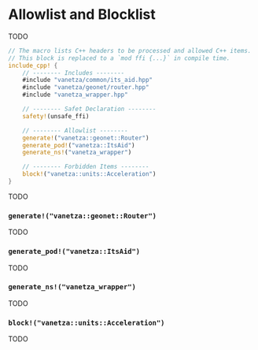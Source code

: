 # Allowlist and Blocklist

TODO

```rust
// The macro lists C++ headers to be processed and allowed C++ items.
// This block is replaced to a `mod ffi {...}` in compile time.
include_cpp! {
    // -------- Includes --------
    #include "vanetza/common/its_aid.hpp"
    #include "vanetza/geonet/router.hpp"
    #include "vanetza_wrapper.hpp"

    // -------- Safet Declaration --------
    safety!(unsafe_ffi)

    // -------- Allowlist --------
    generate!("vanetza::geonet::Router")
    generate_pod!("vanetza::ItsAid")
    generate_ns!("vanetza_wrapper")

    // -------- Forbidden Items --------
    block!("vanetza::units::Acceleration")
}
```

TODO

### `generate!("vanetza::geonet::Router")`

TODO

### `generate_pod!("vanetza::ItsAid")`

TODO

### `generate_ns!("vanetza_wrapper")`

TODO

### `block!("vanetza::units::Acceleration")`

TODO
